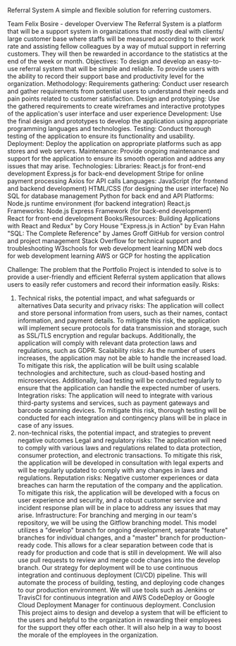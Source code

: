  
Referral System
A simple and flexible solution for referring customers.

Team
Felix Bosire - developer
Overview
The Referral System is a platform that will be a support system in organizations that mostly deal with clients/ large customer base where staffs will be measured according to their work rate and assisting fellow colleagues by a way of mutual support in referring customers. They will then be rewarded in accordance to the statistics at the end of the week or month. 
Objectives:
To design and develop an easy-to-use referral system that will be simple and reliable.
To provide users with the ability to record their support base and productivity level for the organization.
Methodology:
Requirements gathering: Conduct user research and gather requirements from potential users to understand their needs and pain points related to customer satisfaction.
Design and prototyping:
Use the gathered requirements to create wireframes and interactive prototypes of the application's user interface and user experience
Development: Use the final design and prototypes to develop the application using appropriate programming languages and technologies.
Testing: Conduct thorough testing of the application to ensure its functionality and usability.
Deployment: Deploy the application on appropriate platforms such as app stores and web servers.
Maintenance: Provide ongoing maintenance and support for the application to ensure its smooth operation and address any issues that may arise.
Technologies:
Libraries:
React.js for front-end development
Express.js for back-end development
Stripe for online payment processing
Axios for API calls
	Languages:
JavaScript (for frontend and backend development)
HTML/CSS (for designing the user interface)
No SQL for database management
Python for back end and API
	Platforms:
Node.js runtime environment (for backend integration)
React.js
	Frameworks:
Node.js Express Framework (for back-end development)
React for front-end development
	Books/Resources:
Building Applications with React and Redux" by Cory House
"Express.js in Action" by Evan Hahn
"SQL: The Complete Reference" by James Groff
GitHub for version control and project management
Stack Overflow for technical support and troubleshooting
W3schools for web development learning
MDN web docs for web development learning
AWS or GCP for hosting the application


Challenge:
The problem that the Portfolio Project is intended to solve is to provide a user-friendly and efficient Referral system application that allows users to easily refer customers and record their information easily.
Risks:
1. Technical risks, the potential impact, and what safeguards or alternatives
Data security and privacy risks: The application will collect and store personal information from users, such as their names, contact information, and payment details. To mitigate this risk, the application will implement secure protocols for data transmission and storage, such as SSL/TLS encryption and regular backups. Additionally, the application will comply with relevant data protection laws and regulations, such as GDPR.
Scalability risks: As the number of users increases, the application may not be able to handle the increased load. To mitigate this risk, the application will be built using scalable technologies and architecture, such as cloud-based hosting and microservices. Additionally, load testing will be conducted regularly to ensure that the application can handle the expected number of users.
Integration risks: The application will need to integrate with various third-party systems and services, such as payment gateways and barcode scanning devices. To mitigate this risk, thorough testing will be conducted for each integration and contingency plans will be in place in case of any issues.
2. non-technical risks, the potential impact, and strategies to prevent negative outcomes
Legal and regulatory risks: The application will need to comply with various laws and regulations related to data protection, consumer protection, and electronic transactions. To mitigate this risk, the application will be developed in consultation with legal experts and will be regularly updated to comply with any changes in laws and regulations.
Reputation risks: Negative customer experiences or data breaches can harm the reputation of the company and the application. To mitigate this risk, the application will be developed with a focus on user experience and security, and a robust customer service and incident response plan will be in place to address any issues that may arise.
Infrastructure:
For branching and merging in our team's repository, we will be using the Gitflow branching model. This model utilizes a "develop" branch for ongoing development, separate "feature" branches for individual changes, and a "master" branch for production-ready code. This allows for a clear separation between code that is ready for production and code that is still in development. We will also use pull requests to review and merge code changes into the develop branch.
Our strategy for deployment will be to use continuous integration and continuous deployment (CI/CD) pipeline. This will automate the process of building, testing, and deploying code changes to our production environment. We will use tools such as Jenkins or TravisCI for continuous integration and AWS CodeDeploy or Google Cloud Deployment Manager for continuous deployment.
Conclusion
This project aims to design and develop a system that will be efficient to the users and helpful to the organization in rewarding their employees for the support they offer each other. It will also help in a way to boost the morale of the employees in the organization.

